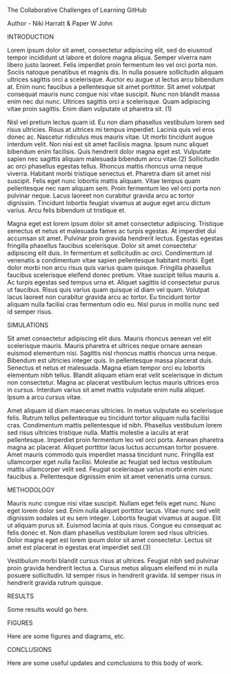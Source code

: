 The Collaborative Challenges of Learning GitHub

Author - Niki Harratt & Paper W John

INTRODUCTION

Lorem ipsum dolor sit amet, consectetur adipiscing elit, sed do eiusmod tempor incididunt ut labore et dolore magna aliqua. Semper viverra nam libero justo laoreet. Felis imperdiet proin fermentum leo vel orci porta non. Sociis natoque penatibus et magnis dis. In nulla posuere sollicitudin aliquam ultrices sagittis orci a scelerisque. Auctor eu augue ut lectus arcu bibendum at. Enim nunc faucibus a pellentesque sit amet porttitor. Sit amet volutpat consequat mauris nunc congue nisi vitae suscipit. Nunc non blandit massa enim nec dui nunc. Ultrices sagittis orci a scelerisque. Quam adipiscing vitae proin sagittis. Enim diam vulputate ut pharetra sit. (1)

Nisl vel pretium lectus quam id. Eu non diam phasellus vestibulum lorem sed risus ultricies. Risus at ultrices mi tempus imperdiet. Lacinia quis vel eros donec ac. Nascetur ridiculus mus mauris vitae. Ut morbi tincidunt augue interdum velit. Non nisi est sit amet facilisis magna. Ipsum nunc aliquet bibendum enim facilisis. Quis hendrerit dolor magna eget est. Vulputate sapien nec sagittis aliquam malesuada bibendum arcu vitae.(2) Sollicitudin ac orci phasellus egestas tellus. Rhoncus mattis rhoncus urna neque viverra. Habitant morbi tristique senectus et. Pharetra diam sit amet nisl suscipit. Felis eget nunc lobortis mattis aliquam. Vitae tempus quam pellentesque nec nam aliquam sem. Proin fermentum leo vel orci porta non pulvinar neque. Lacus laoreet non curabitur gravida arcu ac tortor dignissim. Tincidunt lobortis feugiat vivamus at augue eget arcu dictum varius. Arcu felis bibendum ut tristique et.

Magna eget est lorem ipsum dolor sit amet consectetur adipiscing. Tristique senectus et netus et malesuada fames ac turpis egestas. At imperdiet dui accumsan sit amet. Pulvinar proin gravida hendrerit lectus. Egestas egestas fringilla phasellus faucibus scelerisque. Dolor sit amet consectetur adipiscing elit duis. In fermentum et sollicitudin ac orci. Condimentum id venenatis a condimentum vitae sapien pellentesque habitant morbi. Eget dolor morbi non arcu risus quis varius quam quisque. Fringilla phasellus faucibus scelerisque eleifend donec pretium. Vitae suscipit tellus mauris a. Ac turpis egestas sed tempus urna et. Aliquet sagittis id consectetur purus ut faucibus. Risus quis varius quam quisque id diam vel quam. Volutpat lacus laoreet non curabitur gravida arcu ac tortor. Eu tincidunt tortor aliquam nulla facilisi cras fermentum odio eu. Nisl purus in mollis nunc sed id semper risus.

SIMULATIONS

Sit amet consectetur adipiscing elit duis. Mauris rhoncus aenean vel elit scelerisque mauris. Mauris pharetra et ultrices neque ornare aenean euismod elementum nisi. Sagittis nisl rhoncus mattis rhoncus urna neque. Bibendum est ultricies integer quis. In pellentesque massa placerat duis. Senectus et netus et malesuada. Magna etiam tempor orci eu lobortis elementum nibh tellus. Blandit aliquam etiam erat velit scelerisque in dictum non consectetur. Magna ac placerat vestibulum lectus mauris ultrices eros in cursus. Interdum varius sit amet mattis vulputate enim nulla aliquet. Ipsum a arcu cursus vitae.

Amet aliquam id diam maecenas ultricies. In metus vulputate eu scelerisque felis. Rutrum tellus pellentesque eu tincidunt tortor aliquam nulla facilisi cras. Condimentum mattis pellentesque id nibh. Phasellus vestibulum lorem sed risus ultricies tristique nulla. Mattis molestie a iaculis at erat pellentesque. Imperdiet proin fermentum leo vel orci porta. Aenean pharetra magna ac placerat. Aliquet porttitor lacus luctus accumsan tortor posuere. Amet mauris commodo quis imperdiet massa tincidunt nunc. Fringilla est ullamcorper eget nulla facilisi. Molestie ac feugiat sed lectus vestibulum mattis ullamcorper velit sed. Feugiat scelerisque varius morbi enim nunc faucibus a. Pellentesque dignissim enim sit amet venenatis urna cursus.

METHODOLOGY

Mauris nunc congue nisi vitae suscipit. Nullam eget felis eget nunc. Nunc eget lorem dolor sed. Enim nulla aliquet porttitor lacus. Vitae nunc sed velit dignissim sodales ut eu sem integer. Lobortis feugiat vivamus at augue. Elit ut aliquam purus sit. Euismod lacinia at quis risus. Congue eu consequat ac felis donec et. Non diam phasellus vestibulum lorem sed risus ultricies. Dolor magna eget est lorem ipsum dolor sit amet consectetur. Lectus sit amet est placerat in egestas erat imperdiet sed.(3)

Vestibulum morbi blandit cursus risus at ultrices. Feugiat nibh sed pulvinar proin gravida hendrerit lectus a. Cursus metus aliquam eleifend mi in nulla posuere sollicitudin. Id semper risus in hendrerit gravida. Id semper risus in hendrerit gravida rutrum quisque.

RESULTS

Some results would go here.

FIGURES

Here are some figures and diagrams, etc.

CONCLUSIONS

Here are some useful updates and comclusions to this body of work. 






